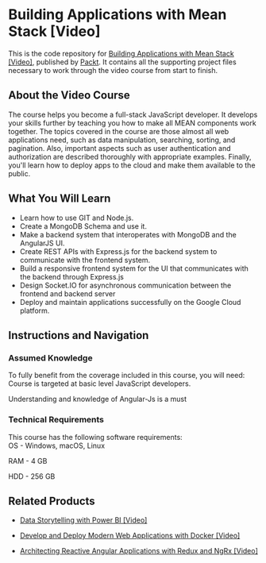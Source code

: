 # Building Applications with Mean Stack [Video]
This is the code repository for [Building Applications with Mean Stack [Video]](https://www.packtpub.com/application-development/creating-applications-mean-stack-video?utm_source=github&utm_medium=repository&utm_campaign=9781786469021), published by [Packt](https://www.packtpub.com/?utm_source=github). It contains all the supporting project files necessary to work through the video course from start to finish.
## About the Video Course
The course helps you become a full-stack JavaScript developer. It develops your skills further by teaching you how to make all MEAN components work together. The topics covered in the course are those almost all web applications need, such as data manipulation, searching, sorting, and pagination. Also, important aspects such as user authentication and authorization are described thoroughly with appropriate examples. Finally, you'll learn how to deploy apps to the cloud and make them available to the public.

<H2>What You Will Learn</H2>
<DIV class=book-info-will-learn-text>
<UL>
<LI>Learn how to use GIT and Node.js. 
<LI>Create a MongoDB Schema and use it. 
<LI>Make a backend system that interoperates with MongoDB and the AngularJS UI. 
<LI>Create REST APIs with Express.js for the backend system to communicate with the frontend system. 
<LI>Build a responsive frontend system for the UI that communicates with the backend through Express.js 
<LI>Design Socket.IO for asynchronous communication between the frontend and backend server 
<LI>Deploy and maintain applications successfully on the Google Cloud platform. </LI></UL></DIV>

## Instructions and Navigation
### Assumed Knowledge
To fully benefit from the coverage included in this course, you will need:<br/>
Course is targeted at basic level JavaScript developers.

Understanding and knowledge of Angular-Js is a must
### Technical Requirements
This course has the following software requirements:<br/>
OS - Windows, macOS, Linux

RAM - 4 GB

HDD - 256 GB

## Related Products
* [Data Storytelling with Power BI [Video]](https://www.packtpub.com/big-data-and-business-intelligence/data-storytelling-power-bi-video?utm_source=github&utm_medium=repository&utm_campaign=9781789959475)

* [Develop and Deploy Modern Web Applications with Docker [Video]](https://www.packtpub.com/application-development/develop-and-deploy-modern-web-applications-docker-video?utm_source=github&utm_medium=repository&utm_campaign=9781788999618)

* [Architecting Reactive Angular Applications with Redux and NgRx [Video]](https://www.packtpub.com/web-development/architecting-reactive-angular-applications-redux-and-ngrx-video?utm_source=github&utm_medium=repository&utm_campaign=9781789536546)

